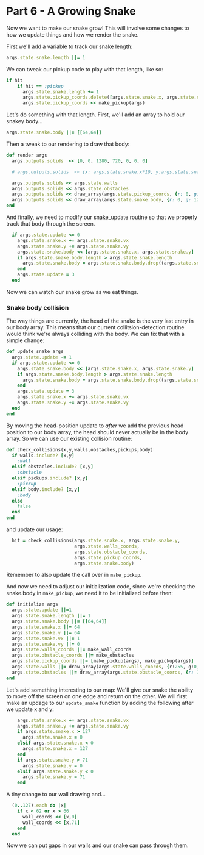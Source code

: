 # Part 6 - A Growing Snake
Now we want to make our snake grow!  This will involve some changes to how we update things and how we render the snake.

First we'll add a variable to track our snake length:
```ruby
args.state.snake.length ||= 1
```

We can tweak our pickup code to play with that length, like so:
```ruby
if hit
    if hit == :pickup
      args.state.snake.length += 1
      args.state.pickup_coords.delete([args.state.snake.x, args.state.snake.y])
      args.state.pickup_coords << make_pickup(args)
```

Let's do something with that length.  First, we'll add an array to hold our snakey body...
```ruby
args.state.snake.body ||= [[64,64]]
```

Then a tweak to our rendering to draw that body:
```ruby
def render args
  args.outputs.solids  << [0, 0, 1280, 720, 0, 0, 0]

  # args.outputs.solids  << {x: args.state.snake.x*10, y:args.state.snake.y*10, w:10, h:10, r:0, g:128, b:0}

  args.outputs.solids << args.state.walls
  args.outputs.solids << args.state.obstacles
  args.outputs.solids << draw_array(args.state.pickup_coords, {r: 0, g: 0, b: 255})
  args.outputs.solids << draw_array(args.state.snake.body, {r: 0, g: 128, b: 0})
end
```

And finally, we need to modify our snake_update routine so that we properly track that body through the screen.

```ruby
  if args.state.update <= 0
    args.state.snake.x += args.state.snake.vx
    args.state.snake.y += args.state.snake.vy
    args.state.snake.body << [args.state.snake.x, args.state.snake.y]
    if args.state.snake.body.length > args.state.snake.length
      args.state.snake.body = args.state.snake.body.drop((args.state.snake.body.length - args.state.snake.length))
    end
    args.state.update = 3
  end
```

Now we can watch our snake grow as we eat things.

### Snake body collision
The way things are currently, the head of the snake is the very last entry in our body array.  This means that our current collitsion-detection routine would think we're always colliding with the body.  We can fix that with a simple change:
```ruby
def update_snake args
  args.state.update -= 1
  if args.state.update <= 0
    args.state.snake.body << [args.state.snake.x, args.state.snake.y]
    if args.state.snake.body.length > args.state.snake.length
      args.state.snake.body = args.state.snake.body.drop((args.state.snake.body.length - args.state.snake.length))
    end
    args.state.update = 3
    args.state.snake.x += args.state.snake.vx
    args.state.snake.y += args.state.snake.vy
  end
end
```

By moving the head-position update to _after_ we add the previous head position to our body array, the head should never actually be in the body array.  So we can use our existing collision routine:
```ruby
def check_collisions(x,y,walls,obstacles,pickups,body)
  if walls.include? [x,y]
    :wall
  elsif obstacles.include? [x,y]
    :obstacle
  elsif pickups.include? [x,y]
    :pickup
  elsif body.include? [x,y]
    :body
  else
    false
  end
end
```

and update our usage:
```ruby
  hit = check_collisions(args.state.snake.x, args.state.snake.y,
                         args.state.walls_coords,
                         args.state.obstacle_coords,
                         args.state.pickup_coords,
                         args.state.snake.body)
```

Remember to also update the call over in `make_pickup`.

And now we need to adjust our initialization code, since we're checking the snake.body in `make_pickup`, we need it to be initialized before then:

```ruby
def initialize args
  args.state.update ||=1
  args.state.snake.length ||= 1
  args.state.snake.body ||= [[64,64]]
  args.state.snake.x ||= 64
  args.state.snake.y ||= 64
  args.state.snake.vx ||= 1
  args.state.snake.vy ||= 0
  args.state.walls_coords ||= make_wall_coords
  args.state.obstacle_coords ||= make_obstacles
  args.state.pickup_coords ||= [make_pickup(args), make_pickup(args)]
  args.state.walls ||= draw_array(args.state.walls_coords, {r:255, g:0, b:0})
  args.state.obstacles ||= draw_array(args.state.obstacle_coords, {r: 128, g: 0, b: 128})
end
```

Let's add something interesting to our map:  We'll give our snake the ability to move off the screen on one edge and return on the other.  We will first make an updage to our `update_snake` function by adding the following after we update x and y:
```ruby
    args.state.snake.x += args.state.snake.vx
    args.state.snake.y += args.state.snake.vy
    if args.state.snake.x > 127
      args.state.snake.x = 0
    elsif args.state.snake.x < 0
      args.state.snake.x = 127
    end
    if args.state.snake.y > 71
      args.state.snake.y = 0
    elsif args.state.snake.y < 0
      args.state.snake.y = 71
    end
```

A tiny change to our wall drawing and...
```ruby
  (0..127).each do |x|
    if x < 62 or x > 66
      wall_coords << [x,0]
      wall_coords << [x,71]
    end
  end
```

Now we can put gaps in our walls and our snake can pass through them.